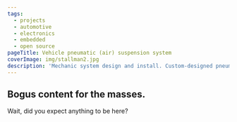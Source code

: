 ```yaml
---
tags: 
  - projects
  - automotive
  - electronics
  - embedded
  - open source
pageTitle: Vehicle pneumatic (air) suspension system
coverImage: img/stallman2.jpg
description: 'Mechanic system design and install. Custom-designed pneumatic controller from firmware to PCB. Much more affordable and programmable than competing products, while meeting safety standards.'
---
```

## Bogus content for the masses.
Wait, did you expect anything to be here?
